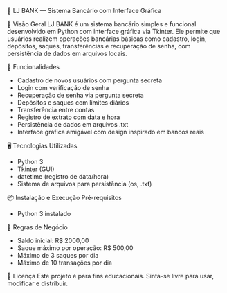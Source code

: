 🏦 LJ BANK — Sistema Bancário com Interface Gráfica


📌 Visão Geral
LJ BANK é um sistema bancário simples e funcional desenvolvido em Python com interface gráfica via Tkinter. Ele permite que usuários realizem operações bancárias básicas como cadastro, login, depósitos, saques, transferências e recuperação de senha, com persistência de dados em arquivos locais.

🎯 Funcionalidades
- Cadastro de novos usuários com pergunta secreta
- Login com verificação de senha
- Recuperação de senha via pergunta secreta
- Depósitos e saques com limites diários
- Transferência entre contas
- Registro de extrato com data e hora
- Persistência de dados em arquivos .txt
- Interface gráfica amigável com design inspirado em bancos reais
  
🖥️ Tecnologias Utilizadas
- Python 3
- Tkinter (GUI)
- datetime (registro de data/hora)
- Sistema de arquivos para persistência (os, .txt)
  
📦 Instalação e Execução
Pré-requisitos
- Python 3 instalado
  
🔐 Regras de Negócio
- Saldo inicial: R$ 2000,00
- Saque máximo por operação: R$ 500,00
- Máximo de 3 saques por dia
- Máximo de 10 transações por dia

📄 Licença
Este projeto é para fins educacionais. Sinta-se livre para usar, modificar e distribuir.
